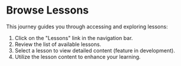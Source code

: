 # Browse Lessons

This journey guides you through accessing and exploring lessons:

1. Click on the "Lessons" link in the navigation bar.
2. Review the list of available lessons.
3. Select a lesson to view detailed content (feature in development).
4. Utilize the lesson content to enhance your learning.